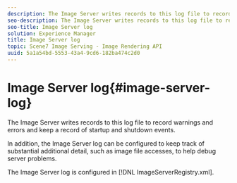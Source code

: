 ```yaml
---
description: The Image Server writes records to this log file to record warnings and errors and keep a record of startup and shutdown events.
seo-description: The Image Server writes records to this log file to record warnings and errors and keep a record of startup and shutdown events.
seo-title: Image Server log
solution: Experience Manager
title: Image Server log
topic: Scene7 Image Serving - Image Rendering API
uuid: 5a1a54bd-5553-43a4-9cd6-182ba474c2d0
---
```


# Image Server log{#image-server-log}

The Image Server writes records to this log file to record warnings and errors and keep a record of startup and shutdown events.

In addition, the Image Server log can be configured to keep track of substantial additional detail, such as image file accesses, to help debug server problems.

The Image Server log is configured in [!DNL ImageServerRegistry.xml]. 
